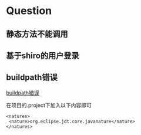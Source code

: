 # Question

## 静态方法不能调用



## 基于shiro的用户登录




## buildpath错误

[buildpath错误](http://greemranqq.iteye.com/blog/1788678)

在项目的.project下加入以下内容即可
```
<natures>
 <nature>org.eclipse.jdt.core.javanature</nature>
</natures>
```